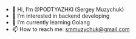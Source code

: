 - 👋 Hi, I’m @PODTYAZHKI (Sergey Muzychuk)
- 👀 I’m interested in backend developing
- 🌱 I’m currently learning Golang
- 📫 How to reach me: smmuzychuk@gmail.com

<!---
PODTYAZHKI/PODTYAZHKI is a ✨ special ✨ repository because its `README.md` (this file) appears on your GitHub profile.
You can click the Preview link to take a look at your changes.
--->
